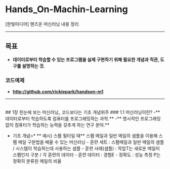 # Hands_On-Machin-Learning
[한빛미디어] 핸즈온 머신러닝 내용 정리
<br><hr><bt>
## 목표
- **데이터로부터 학습할 수 있는 프로그램을 실제 구현하기 위해 필요한 개념과 직관, 도구를 설명하는 것.**
### 코드예제
- **http://github.com/rickiepark/handson-m1**
<hr><br>
## 1장 한눈에 보는 머신러닝_ 코드보다는 기초 개념위주
### 1.1 머신러닝이란?
    -** 데이터로부터 학습하도록 컴퓨터를 프로그래밍하는 과학.**
    -** 명시적인 프로그래밍 없이 컴퓨터가 학습하는 능력을 갖추게 하는 연구 분야.**
	
* 기초 개념>*
	** 예시) 스팸 필터일 때**
	    스팸 메일과 일반 메일의 샘플을 이용해 스팸 메일 구분법을 배울 수 있는 머신러닝
	      - 훈련 세트 : 스팸메일과 일반 메일의 샘플 / 시스템이 학습하는데 사용하는 샘플
	      - 훈련 사례(샘플) : 작업T는 새로운 메일이 스팸인지 구분 / 각 훈련의 데이터
	      - 훈련 데이터 : 경험E
	      - 정확도 : 성능 측정 P는 정확히 분류된 메일의 비율 
